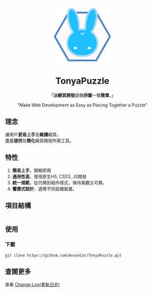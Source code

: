 <p align="center">
    <img width="192px" src="./docs/Logo/TonyaPuzzle_Logo02.png">
</p>
<h1 align="center"><b>TonyaPuzzle</b></h1>

<!-- 讓網頁開發就像拼圖一樣簡單 -->
<p align="center">「讓<b>網頁開發</b>就像<b>拼圖</b>一樣<b>簡單</b>。」</p>
<p align="center"> "Make Web Development as Easy as Piecing Together a Puzzle" </p>

## 理念
讓用戶**更易上手**及**維護**網頁。  
盡量**提供**及**簡化**網頁開發所需工具。  

## 特性
1. **簡易上手**，開箱即用
2. **通用性高**，使用原生H5, CSS3, JS開發
3. **統一規範**，從代碼到組件樣式，保持美觀又可靠。
4. **響應式設計**，適應不同設備裝置。

## 項目結構
```

```

## 使用
### 下載
```
git clone https://github.com/AnsonCar/TonyaPuzzle.git
```

## 查閱更多
查看 [Change Log(更新日志)](./docs/changelog.md) 